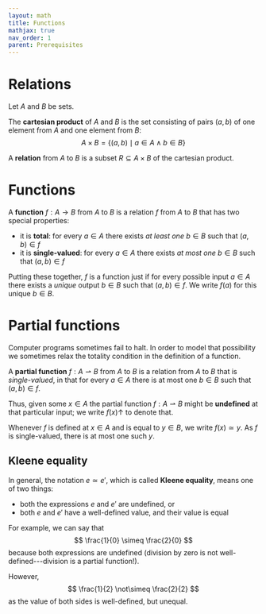 ```yaml
---
layout: math
title: Functions
mathjax: true
nav_order: 1
parent: Prerequisites
---
```


# Relations

Let $A$ and $B$ be sets.

The __cartesian product__ of $A$ and $B$ is the set consisting of pairs $(a,
b)$ of one element from $A$ and one element from $B$:
$$
  A \times B = \{ (a, b) \mid a \in A \land b \in B \}
$$

A __relation__ from $A$ to $B$ is a subset $R \subseteq A \times B$ of the
cartesian product.


# Functions

A __function__ $f : A \to B$ from $A$ to $B$ is a relation $f$ from $A$ to $B$ that
has two special properties:
  * it is __total__: for every $a \in A$ there exists _at least one_ $b \in B$ such that $(a, b) \in f$
  * it is __single-valued__: for every $a \in A$ there exists _at most one_ $b \in B$ such that $(a, b) \in f$

Putting these together, $f$ is a function just if for every possible input $a
\in A$ there exists a _unique_ output $b \in B$ such that $(a, b) \in f$. We
write $f(a)$ for this unique $b \in B$.


# Partial functions

Computer programs sometimes fail to halt. In order to model that possibility
we sometimes relax the totality condition in the definition of a function.

A __partial function__ $f : A ⇀ B$ from $A$ to $B$ is a relation from $A$ to
$B$ that is _single-valued_, in that for every $a \in A$ there is at most one
$b \in B$ such that $(a, b) \in f$.

Thus, given some $x \in A$ the partial function $f : A ⇀ B$ might be
__undefined__ at that particular input; we write $f(x) \uparrow$ to denote
that.

Whenever $f$ is defined at $x \in A$ and is equal to $y \in B$, we write
$f(x) \simeq y$. As $f$ is single-valued, there is at most one such $y$.

## Kleene equality

In general, the notation $e \simeq e'$, which is called __Kleene equality__,
means one of two things:
* both the expressions $e$ and $e'$ are undefined, or
* both $e$ and $e'$ have a well-defined value, and their value is equal

For example, we can say that
$$
\frac{1}{0} \simeq \frac{2}{0}
$$
because both expressions are undefined (division by zero is not
well-defined---division is a partial function!).

However,
$$
\frac{1}{2} \not\simeq \frac{2}{2}
$$
as the value of both sides is well-defined, but unequal.